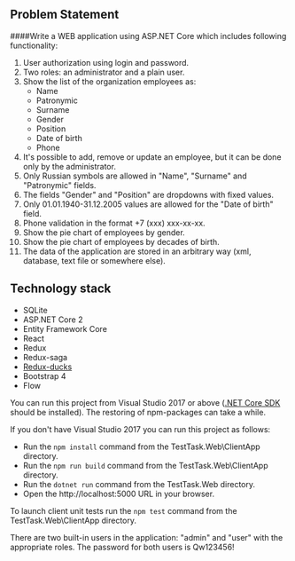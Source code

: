 ## Problem Statement

####Write a WEB application using ASP.NET Core which includes following functionality:

1. User authorization using login and password.
2. Two roles: an administrator and a plain user.
3. Show the list of the organization employees as:
	* Name
	* Patronymic
	* Surname
	* Gender
	* Position
	* Date of birth
	* Phone
4. It's possible to add, remove or update an employee, but it can be done only by the administrator.
5. Only Russian symbols are allowed in "Name", "Surname" and "Patronymic" fields.
6. The fields "Gender" and "Position" are dropdowns with fixed values.
7. Only 01.01.1940-31.12.2005 values are allowed for the "Date of birth" field.
8. Phone validation in the format +7 (xxx) xxx-xx-xx.
9. Show the pie chart of employees by gender.
10. Show the pie chart of employees by decades of birth.
11. The data of the application are stored in an arbitrary way (xml, database, text file or somewhere else).

## Technology stack

* SQLite
* ASP.NET Core 2
* Entity Framework Core
* React
* Redux
* Redux-saga
* [Redux-ducks](https://github.com/erikras/ducks-modular-redux)
* Bootstrap 4
* Flow

You can run this project from Visual Studio 2017 or above ([.NET Core SDK](https://dotnet.microsoft.com/download) should be installed). The restoring of npm-packages can take a while.

If you don't have Visual Studio 2017 you can run this project as follows:

* Run the `npm install` command from the TestTask.Web\ClientApp directory.
* Run the `npm run build` command from the TestTask.Web\ClientApp directory.
* Run the `dotnet run` command from the TestTask.Web directory.
* Open the http://localhost:5000 URL in your browser.

To launch client unit tests run the `npm test` command from the TestTask.Web\ClientApp directory.

There are two built-in users in the application: "admin" and "user" with the appropriate roles. The password for both users is Qw123456!